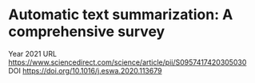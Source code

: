 # Automatic text summarization: A comprehensive survey

Year 2021
URL https://www.sciencedirect.com/science/article/pii/S0957417420305030
DOI https://doi.org/10.1016/j.eswa.2020.113679
